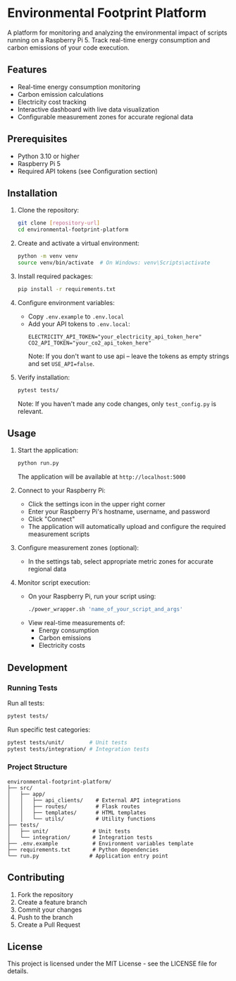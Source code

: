 # Environmental Footprint Platform

A platform for monitoring and analyzing the environmental impact of scripts running on a Raspberry Pi 5. Track real-time energy consumption and carbon emissions of your code execution.

## Features

- Real-time energy consumption monitoring
- Carbon emission calculations
- Electricity cost tracking
- Interactive dashboard with live data visualization
- Configurable measurement zones for accurate regional data

## Prerequisites

- Python 3.10 or higher
- Raspberry Pi 5
- Required API tokens (see Configuration section)

## Installation

1. Clone the repository:
   ```bash
   git clone [repository-url]
   cd environmental-footprint-platform
   ```

2. Create and activate a virtual environment:
   ```bash
   python -m venv venv
   source venv/bin/activate  # On Windows: venv\Scripts\activate
   ```

3. Install required packages:
   ```bash
   pip install -r requirements.txt
   ```

4. Configure environment variables:
   - Copy `.env.example` to `.env.local`
   - Add your API tokens to `.env.local`:
     ```
     ELECTRICITY_API_TOKEN="your_electricity_api_token_here"
     CO2_API_TOKEN="your_co2_api_token_here"
     ```
     Note: If you don't want to use api – leave the tokens as empty strings and set `USE_API=false`.

5. Verify installation:
   ```bash
   pytest tests/
   ```
   Note: If you haven't made any code changes, only `test_config.py` is relevant.

## Usage

1. Start the application:
   ```bash
   python run.py
   ```
   The application will be available at `http://localhost:5000`

2. Connect to your Raspberry Pi:
   - Click the settings icon in the upper right corner
   - Enter your Raspberry Pi's hostname, username, and password
   - Click "Connect"
   - The application will automatically upload and configure the required measurement scripts

3. Configure measurement zones (optional):
   - In the settings tab, select appropriate metric zones for accurate regional data

4. Monitor script execution:
   - On your Raspberry Pi, run your script using:
     ```bash
     ./power_wrapper.sh 'name_of_your_script_and_args'
     ```
   - View real-time measurements of:
     - Energy consumption
     - Carbon emissions
     - Electricity costs

## Development

### Running Tests

Run all tests:
```bash
pytest tests/
```

Run specific test categories:
```bash
pytest tests/unit/        # Unit tests
pytest tests/integration/ # Integration tests
```

### Project Structure

```
environmental-footprint-platform/
├── src/
│   ├── app/
│   │   ├── api_clients/    # External API integrations
│   │   ├── routes/         # Flask routes
│   │   ├── templates/      # HTML templates
│   │   └── utils/          # Utility functions
├── tests/
│   ├── unit/              # Unit tests
│   └── integration/       # Integration tests
├── .env.example           # Environment variables template
├── requirements.txt       # Python dependencies
└── run.py                # Application entry point
```

## Contributing

1. Fork the repository
2. Create a feature branch
3. Commit your changes
4. Push to the branch
5. Create a Pull Request

## License

This project is licensed under the MIT License - see the LICENSE file for details.
